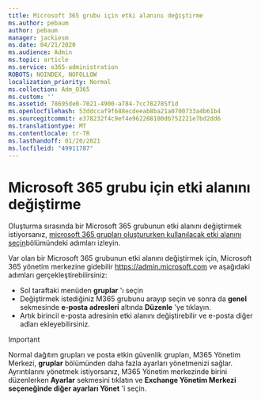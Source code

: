 ```yaml
---
title: Microsoft 365 grubu için etki alanını değiştirme
ms.author: pebaum
author: pebaum
manager: jackiesm
ms.date: 04/21/2020
ms.audience: Admin
ms.topic: article
ms.service: o365-administration
ROBOTS: NOINDEX, NOFOLLOW
localization_priority: Normal
ms.collection: Adm_O365
ms.custom: ''
ms.assetid: 78695de0-7021-4900-a784-7cc782785f1d
ms.openlocfilehash: 53ddccaf9f688ecdeeab8ba21a0700733a4b61b4
ms.sourcegitcommit: e378232f4c9ef4e962208100db752221e7bd2dd6
ms.translationtype: MT
ms.contentlocale: tr-TR
ms.lasthandoff: 01/20/2021
ms.locfileid: "49911787"
---
```

# <a name="change-the-domain-for-a-microsoft-365-group"></a>Microsoft 365 grubu için etki alanını değiştirme

Oluşturma sırasında bir Microsoft 365 grubunun etki alanını değiştirmek istiyorsanız, [microsoft 365 grupları oluştururken kullanılacak etki alanını seçin](https://docs.microsoft.com/microsoft-365/admin/create-groups/choose-domain-to-create-groups)bölümündeki adımları izleyin.

Var olan bir Microsoft 365 grubunun etki alanını değiştirmek için, Microsoft 365 yönetim merkezine gidebilir https://admin.microsoft.com ve aşağıdaki adımları gerçekleştirebilirsiniz:

- Sol taraftaki menüden **gruplar** 'ı seçin
- Değiştirmek istediğiniz M365 grubunu arayıp seçin ve sonra da **genel** sekmesinde **e-posta adresleri** altında **Düzenle** 'ye tıklayın.
- Artık birincil e-posta adresinin etki alanını değiştirebilir ve e-posta diğer adları ekleyebilirsiniz.

> [!IMPORTANT]
> Normal dağıtım grupları ve posta etkin güvenlik grupları, M365 Yönetim Merkezi, **gruplar** bölümünden daha fazla ayarları yönetmenizi sağlar. Ayrıntılarını yönetmek istiyorsanız, M365 Yönetim merkezinde birini düzenlerken **Ayarlar** sekmesini tıklatın ve **Exchange Yönetim Merkezi seçeneğinde diğer ayarları Yönet** 'i seçin.